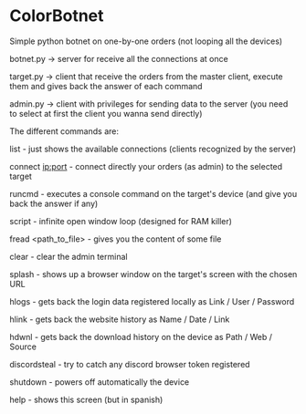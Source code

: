 # ColorBotnet
Simple python botnet on one-by-one orders (not looping all the devices)

botnet.py -> server for receive all the connections at once

target.py -> client that receive the orders from the master client, execute them and gives back the answer of each command

admin.py -> client with privileges for sending data to the server (you need to select at first the client you wanna send directly)


The different commands are:

list - just shows the available connections (clients recognized by the server)

connect <ip:port> - connect directly your orders (as admin) to the selected target

runcmd <cmd> - executes a console command on the target's device (and give you back the answer if any)
  
script - infinite open window loop (designed for RAM killer)
  
fread <path_to_file> - gives you the content of some file
 
clear - clear the admin terminal 
  
splash <url> - shows up a browser window on the target's screen with the chosen URL
  
hlogs - gets back the login data registered locally as Link / User / Password
  
hlink -  gets back the website history as Name / Date / Link
  
hdwnl - gets back the download history on the device as Path / Web / Source
  
discordsteal - try to catch any discord browser token registered
  
shutdown - powers off automatically the device
  
help - shows this screen (but in spanish)
  
